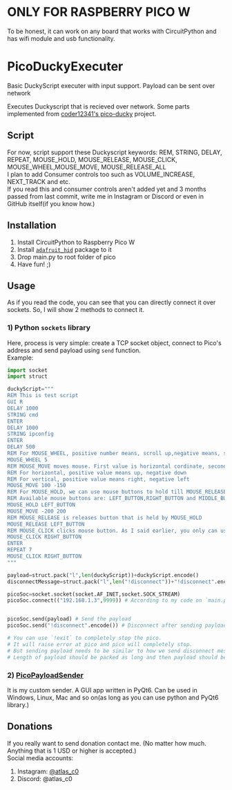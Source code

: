 # ONLY FOR RASPBERRY PICO W
To be honest, it can work on any board that works with CircuitPython and has wifi module and usb functionality.

# PicoDuckyExecuter
Basic DuckyScript executer with  input support. Payload can be sent over network

Executes Duckyscript that is recieved over network.
Some parts implemented from [coder12341's pico-ducky](https://github.com/coder12341/pico-ducky) project.

## Script
For now, script support these Duckyscript keywords: REM, STRING, DELAY, REPEAT, MOUSE_HOLD, MOUSE_RELEASE, MOUSE_CLICK, MOUSE_WHEEL,MOUSE_MOVE, MOUSE_RELEASE_ALL  
I plan to add Consumer controls too such as VOLUME_INCREASE, NEXT_TRACK and etc.  
If you read this and consumer controls aren't added yet and 3 months passed from last commit, write me in Instagram or Discord or even in GitHub itself(if you know how.)

## Installation
1) Install CircuitPython to Raspberry Pico W
2) Install [`adafruit_hid`](https://pypi.org/project/adafruit-circuitpython-hid/) package to it
3) Drop main.py to root folder of pico
4) Have fun! ;)

## Usage
As if you read the code, you can see that you can directly connect it over sockets. So, I will show 2 methods to connect it.  

### 1) Python `sockets` library
Here, process is very simple: create a TCP socket object, connect to Pico's address and send payload using `send` function.  
Example:  
```py
import socket
import struct

duckyScript="""
REM This is test script
GUI R
DELAY 1000
STRING cmd
ENTER
DELAY 1000
STRING ipconfig
ENTER
DELAY 500
REM For MOUSE_WHEEL, positive number means, scroll up,negative means, scroll down
MOUSE_WHEEL 5
REM MOUSE_MOVE moves mouse. First value is horizontal cordinate, second is vertical.
REM For horizontal, positive value means up, negative down
REM For vertical, positive value means right, negative left
MOUSE_MOVE 100 -150
REM For MOUSE_HOLD, we can use mouse buttons to hold till MOUSE_RELEASE is given.
REM Available mouse buttons are: LEFT_BUTTON,RIGHT_BUTTON and MIDDLE_BUTTON
MOUSE_HOLD LEFT_BUTTON
MOUSE_MOVE -200 200
REM MOUSE_RELEASE is releases button that is held by MOUSE_HOLD
MOUSE_RELEASE LEFT_BUTTON
REM MOUSE_CLICK clicks mouse button. As I said earlier, you only can use available mouse buttons.
MOUSE_CLICK RIGHT_BUTTON
ENTER
REPEAT 7
MOUSE_CLICK RIGHT_BUTTON
"""

payload=struct.pack("l",len(duckyScript))+duckyScript.encode()
disconnectMessage=struct.pack("l",len("!disconnect"))+"!disconnect".encode()

picoSoc=socket.socket(socket.AF_INET,socket.SOCK_STREAM)
picoSoc.connect(("192.168.1.3",9999)) # According to my code on `main.py` file, the TCP server runs on port 9999. You can change it how you want.


picoSoc.send(payload) # Send the payload
picoSoc.send("!disconnect".encode()) # Disconnect after sending payload.

# You can use `!exit` to completely stop the pico.
# It will raise error at pico and pico will completely stop.
# But sending payload needs to be similar to how we send disconnect message or payload.
# Length of payload should be packed as long and then payload should be attached to it.
```

### 2) [PicoPayloadSender](https://github.com/AzeAstro/PicoPayloadSender)
It is my custom sender. A GUI app written in PyQt6. Can be used in Windows, Linux, Mac and so on(as long as you can use python and PyQt6 library.)  

## Donations
If you really want to send donation contact me. (No matter how much. Anything that is 1 USD or higher is accepted.)  
Social media accounts:  
1) Instagram: [@atlas_c0](https://www.instagram.com/atlas_c0/)
2) Discord: @atlas_c0
